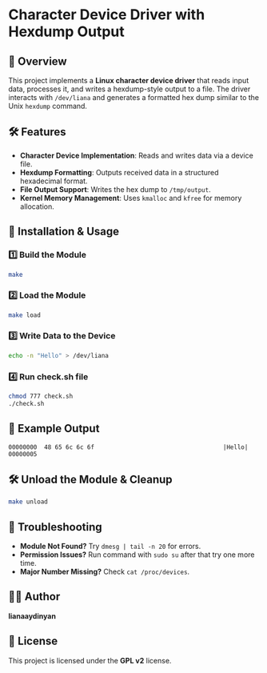 # Character Device Driver with Hexdump Output

## 📌 Overview
This project implements a **Linux character device driver** that reads input data, processes it, and writes a hexdump-style output to a file. 
The driver interacts with `/dev/liana` and generates a formatted hex dump similar to the Unix `hexdump` command.

## 🛠 Features
- **Character Device Implementation**: Reads and writes data via a device file.
- **Hexdump Formatting**: Outputs received data in a structured hexadecimal format.
- **File Output Support**: Writes the hex dump to `/tmp/output`.
- **Kernel Memory Management**: Uses `kmalloc` and `kfree` for memory allocation.

## 🚀 Installation & Usage
### 1️⃣ Build the Module
```sh
make
```
### 2️⃣ Load the Module
```sh
make load
```

### 3️⃣ Write Data to the Device
```sh
echo -n "Hello" > /dev/liana
```

### 4️⃣ Run check.sh file
```sh
chmod 777 check.sh
./check.sh
```

## 📄 Example Output
```
00000000  48 65 6c 6c 6f                                    |Hello|
00000005
```

## 🛠 Unload the Module & Cleanup
```sh
make unload
```



## 📝 Troubleshooting
- **Module Not Found?** Try `dmesg | tail -n 20` for errors.
- **Permission Issues?** Run command with `sudo su` after that try one more time.
- **Major Number Missing?** Check `cat /proc/devices`.

## 👨‍💻 Author
**lianaaydinyan**

## 📜 License
This project is licensed under the **GPL v2** license.  